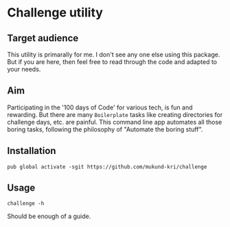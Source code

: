 # Challenge utility


## Target audience
This utility is primarally for me. I don't see any one else using this
package. But if you are here, then feel free to read through the code
and adapted to your needs.

## Aim
Participating in the '100 days of Code' for various tech, is fun and
rewarding. But there are many `Boilerplate` tasks like creating
directories for challenge days, etc. are painful. This command line
app automates all those boring tasks, following the philosophy of
"Automate the boring stuff".

## Installation

```
pub global activate -sgit https://github.com/mukund-kri/challenge
```

## Usage

```
challenge -h 
```

Should be enough of a guide.


